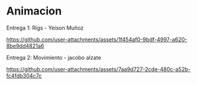 # Animacion

Entrega 1: Rigs - Yeison Muñoz




https://github.com/user-attachments/assets/1f454af0-9bdf-4997-a620-8be9dd4821a6





Entrega 2: Movimiento - jacobo alzate



https://github.com/user-attachments/assets/7aa9d727-2cde-480c-a52b-fc4fdb304c7c




